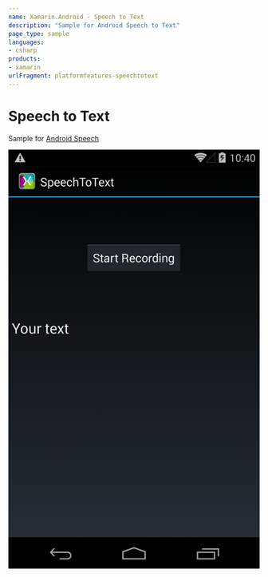 ```yaml
---
name: Xamarin.Android - Speech to Text
description: "Sample for Android Speech to Text"
page_type: sample
languages:
- csharp
products:
- xamarin
urlFragment: platformfeatures-speechtotext
---
```

# Speech to Text

Sample for [Android Speech](https://docs.microsoft.com/xamarin/android/platform/speech)

![Screenshot with record button to convert speech to text](Screenshots/SpeechToText.png)
